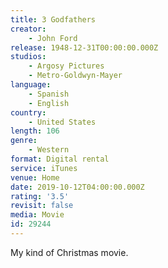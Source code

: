 ```yaml
---
title: 3 Godfathers
creator:
    - John Ford
release: 1948-12-31T00:00:00.000Z
studios:
    - Argosy Pictures
    - Metro-Goldwyn-Mayer
language:
    - Spanish
    - English
country:
    - United States
length: 106
genre:
    - Western
format: Digital rental
service: iTunes
venue: Home
date: 2019-10-12T04:00:00.000Z
rating: '3.5'
revisit: false
media: Movie
id: 29244
---
```


My kind of Christmas movie.
